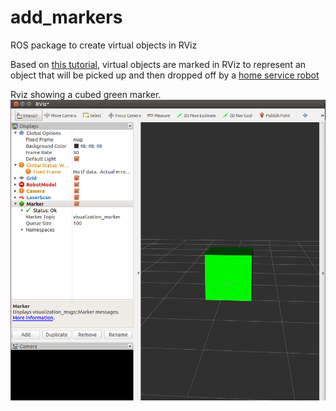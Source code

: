 # add_markers
ROS package to create virtual objects in RViz

Based on [this tutorial](http://wiki.ros.org/rviz/Tutorials/Markers%3A%20Basic%20Shapes), virtual objects are marked in RViz to represent an object that will be picked up and then dropped off by a [home service robot](https://github.com/danibyay/home_service_robot)

Rviz showing a cubed green marker.
![](ref_images/marker.png)
